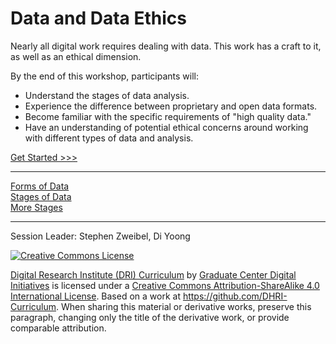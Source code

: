 # Data and Data Ethics

Nearly all digital work requires dealing with data. This work has a craft to it, as well as an ethical dimension. 

By the end of this workshop, participants will:

- Understand the stages of data analysis.
- Experience the difference between proprietary and open data formats.
- Become familiar with the specific requirements of "high quality data."
- Have an understanding of potential ethical concerns around working with different types of data and analysis.

[Get Started >>>](sections/forms.md)  

-----

[Forms of Data](sections/forms.md)  
[Stages of Data](sections/stages.md)  
[More Stages](sections/cleaned.md)  

-----

Session Leader: Stephen Zweibel, Di Yoong

[![Creative Commons License](https://i.creativecommons.org/l/by-sa/4.0/88x31.png)](http://creativecommons.org/licenses/by-sa/4.0/)

[Digital Research Institute (DRI) Curriculum](http://purl.org/dc/terms/) by [Graduate Center Digital Initiatives](https://gcdi.commons.gc.cuny.edu/) is licensed under a [Creative Commons Attribution-ShareAlike 4.0 International License](http://creativecommons.org/licenses/by-sa/4.0/). Based on a work at <https://github.com/DHRI-Curriculum>. When sharing this material or derivative works, preserve this paragraph, changing only the title of the derivative work, or provide comparable attribution.
